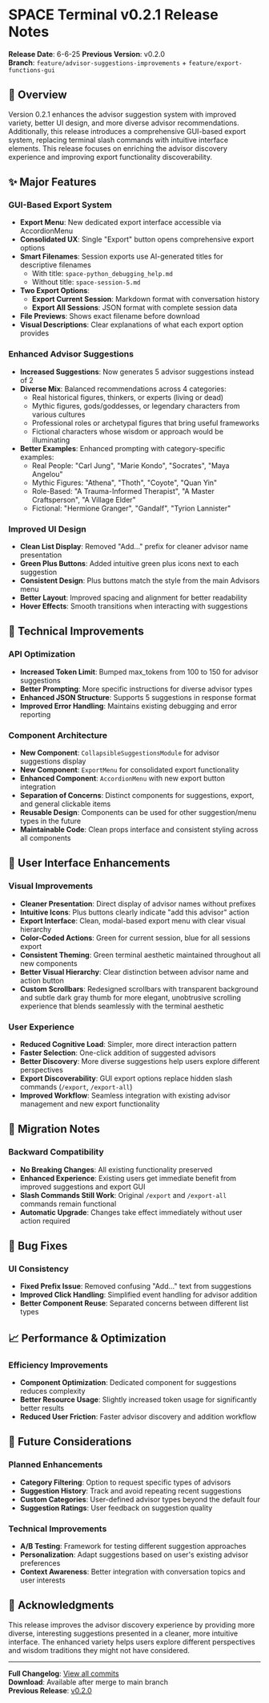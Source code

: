 # SPACE Terminal v0.2.1 Release Notes

**Release Date**: 6-6-25
**Previous Version**: v0.2.0  
**Branch**: `feature/advisor-suggestions-improvements` + `feature/export-functions-gui`

## 🎯 Overview

Version 0.2.1 enhances the advisor suggestion system with improved variety, better UI design, and more diverse advisor recommendations. Additionally, this release introduces a comprehensive GUI-based export system, replacing terminal slash commands with intuitive interface elements. This release focuses on enriching the advisor discovery experience and improving export functionality discoverability.

## ✨ Major Features

### GUI-Based Export System
- **Export Menu**: New dedicated export interface accessible via AccordionMenu
- **Consolidated UX**: Single "Export" button opens comprehensive export options
- **Smart Filenames**: Session exports use AI-generated titles for descriptive filenames
  - With title: `space-python_debugging_help.md`
  - Without title: `space-session-5.md`
- **Two Export Options**:
  - **Export Current Session**: Markdown format with conversation history
  - **Export All Sessions**: JSON format with complete session data
- **File Previews**: Shows exact filename before download
- **Visual Descriptions**: Clear explanations of what each export option provides

### Enhanced Advisor Suggestions
- **Increased Suggestions**: Now generates 5 advisor suggestions instead of 2
- **Diverse Mix**: Balanced recommendations across 4 categories:
  - Real historical figures, thinkers, or experts (living or dead)
  - Mythic figures, gods/goddesses, or legendary characters from various cultures
  - Professional roles or archetypal figures that bring useful frameworks
  - Fictional characters whose wisdom or approach would be illuminating
- **Better Examples**: Enhanced prompting with category-specific examples:
  - Real People: "Carl Jung", "Marie Kondo", "Socrates", "Maya Angelou"
  - Mythic Figures: "Athena", "Thoth", "Coyote", "Quan Yin"
  - Role-Based: "A Trauma-Informed Therapist", "A Master Craftsperson", "A Village Elder"
  - Fictional: "Hermione Granger", "Gandalf", "Tyrion Lannister"

### Improved UI Design
- **Clean List Display**: Removed "Add..." prefix for cleaner advisor name presentation
- **Green Plus Buttons**: Added intuitive green plus icons next to each suggestion
- **Consistent Design**: Plus buttons match the style from the main Advisors menu
- **Better Layout**: Improved spacing and alignment for better readability
- **Hover Effects**: Smooth transitions when interacting with suggestions

## 🔧 Technical Improvements

### API Optimization
- **Increased Token Limit**: Bumped max_tokens from 100 to 150 for advisor suggestions
- **Better Prompting**: More specific instructions for diverse advisor types
- **Enhanced JSON Structure**: Supports 5 suggestions in response format
- **Improved Error Handling**: Maintains existing debugging and error reporting

### Component Architecture
- **New Component**: `CollapsibleSuggestionsModule` for advisor suggestions display
- **New Component**: `ExportMenu` for consolidated export functionality
- **Enhanced Component**: `AccordionMenu` with new export button integration
- **Separation of Concerns**: Distinct components for suggestions, export, and general clickable items
- **Reusable Design**: Components can be used for other suggestion/menu types in the future
- **Maintainable Code**: Clean props interface and consistent styling across all components

## 🎨 User Interface Enhancements

### Visual Improvements
- **Cleaner Presentation**: Direct display of advisor names without prefixes
- **Intuitive Icons**: Plus buttons clearly indicate "add this advisor" action
- **Export Interface**: Clean, modal-based export menu with clear visual hierarchy
- **Color-Coded Actions**: Green for current session, blue for all sessions export
- **Consistent Theming**: Green terminal aesthetic maintained throughout all new components
- **Better Visual Hierarchy**: Clear distinction between advisor name and action button
- **Custom Scrollbars**: Redesigned scrollbars with transparent background and subtle dark gray thumb for more elegant, unobtrusive scrolling experience that blends seamlessly with the terminal aesthetic

### User Experience
- **Reduced Cognitive Load**: Simpler, more direct interaction pattern
- **Faster Selection**: One-click addition of suggested advisors
- **Better Discovery**: More diverse suggestions help users explore different perspectives
- **Export Discoverability**: GUI export options replace hidden slash commands (`/export`, `/export-all`)
- **Improved Workflow**: Seamless integration with existing advisor management and new export functionality

## 🔄 Migration Notes

### Backward Compatibility
- **No Breaking Changes**: All existing functionality preserved
- **Enhanced Experience**: Existing users get immediate benefit from improved suggestions and export GUI
- **Slash Commands Still Work**: Original `/export` and `/export-all` commands remain functional
- **Automatic Upgrade**: Changes take effect immediately without user action required

## 🐛 Bug Fixes

### UI Consistency
- **Fixed Prefix Issue**: Removed confusing "Add..." text from suggestions
- **Improved Click Handling**: Simplified event handling for advisor addition
- **Better Component Reuse**: Separated concerns between different list types

## 📈 Performance & Optimization

### Efficiency Improvements
- **Component Optimization**: Dedicated component for suggestions reduces complexity
- **Better Resource Usage**: Slightly increased token usage for significantly better results
- **Reduced User Friction**: Faster advisor discovery and addition workflow

## 🚀 Future Considerations

### Planned Enhancements
- **Category Filtering**: Option to request specific types of advisors
- **Suggestion History**: Track and avoid repeating recent suggestions
- **Custom Categories**: User-defined advisor types beyond the default four
- **Suggestion Ratings**: User feedback on suggestion quality

### Technical Improvements
- **A/B Testing**: Framework for testing different suggestion approaches
- **Personalization**: Adapt suggestions based on user's existing advisor preferences
- **Context Awareness**: Better integration with conversation topics and user interests

## 💝 Acknowledgments

This release improves the advisor discovery experience by providing more diverse, interesting suggestions presented in a cleaner, more intuitive interface. The enhanced variety helps users explore different perspectives and wisdom traditions they might not have considered.

---

**Full Changelog**: [View all commits](https://github.com/andrewblevins/space/compare/v0.2.0...v0.2.1)  
**Download**: Available after merge to main branch  
**Previous Release**: [v0.2.0](./CHANGELOG-v0.2.0.md) 